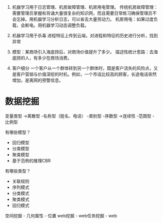 1. 机器学习用于日志管理、机房故障管理、机房用电管理。
           传统机房故障管理：需要管理员掌握和背诵大量很复杂的知识网，而且需要日常练习确保管理员不会忘掉。用机器学习分析日志，可以省去大量劳动力。
            机房用电：如果过度负载，会断电。用机器学习动态调整负载。

2. 机器学习用于杀毒
        进程特征上传到云端，对进程和特征的历史进行分析，找到异常

3. 模型：某商场引入海底捞后，对商场价值提升了多少。
        描述性统计思路：去海底捞的人，有多少在商场消费。

4. 客户细分
一个客户从一个群体转到另一个群体时，既是客户流失的风险点，又是客户营销与价值深挖的时机。例如，一个市话比较高的顾客，长途电话突然增加，是离网的预警信息。

# 数据挖掘

变量类型
->离散型
       -名称型（姓名、电话）
       -类别型
       -序数型
->连续性
    -范围型
    -比例型

有哪些模型？
- 回归模型
- 分类模型
- 聚类模型
- 基于范例的推理CBR

有哪些类型？
- 关联规则
- 序列模式
- 分类模式
- 聚类模式
- 回归模式

空间挖掘
    - 几何属性
    - 位置
web挖掘
    - web任务挖掘
    - web
